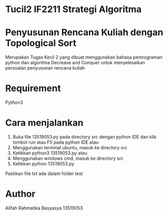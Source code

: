 # Tucil2 IF2211 Strategi Algoritma

# Penyusunan Rencana Kuliah dengan Topological Sort
Merupakan Tugas Kecil 2 yang dibuat menggunakan bahasa pemrograman python dan algoritma Decrease and Conquer untuk menyelesaikan persoalan penyusunan rencana kuliah

# Requirement
Python3

# Cara menjalankan
1. Buka file 13519053.py pada directory src dengan python IDE dan klik tombol run atau F5 pada python IDE
atau
1. Menggunakan terminal ubuntu, masuk ke directory src
2. Ketikkan python3 13519053.py
atau
1. Menggunakan windows cmd, masuk ke directory src
2. Ketikkan python 13519053.py

Pastikan file txt ada dalam folder test

# Author
Alifah Rahmatika Basyasya 13519053
